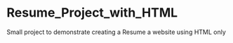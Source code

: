 # Resume_Project_with_HTML
Small project to demonstrate creating a Resume a website using HTML only
